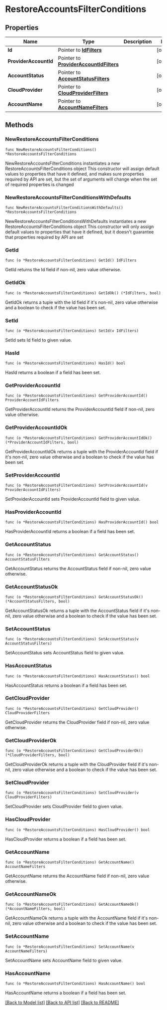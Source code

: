 # RestoreAccountsFilterConditions

## Properties

Name | Type | Description | Notes
------------ | ------------- | ------------- | -------------
**Id** | Pointer to [**IdFilters**](IdFilters.md) |  | [optional] 
**ProviderAccountId** | Pointer to [**ProviderAccountIdFilters**](ProviderAccountIdFilters.md) |  | [optional] 
**AccountStatus** | Pointer to [**AccountStatusFilters**](AccountStatusFilters.md) |  | [optional] 
**CloudProvider** | Pointer to [**CloudProviderFilters**](CloudProviderFilters.md) |  | [optional] 
**AccountName** | Pointer to [**AccountNameFilters**](AccountNameFilters.md) |  | [optional] 

## Methods

### NewRestoreAccountsFilterConditions

`func NewRestoreAccountsFilterConditions() *RestoreAccountsFilterConditions`

NewRestoreAccountsFilterConditions instantiates a new RestoreAccountsFilterConditions object
This constructor will assign default values to properties that have it defined,
and makes sure properties required by API are set, but the set of arguments
will change when the set of required properties is changed

### NewRestoreAccountsFilterConditionsWithDefaults

`func NewRestoreAccountsFilterConditionsWithDefaults() *RestoreAccountsFilterConditions`

NewRestoreAccountsFilterConditionsWithDefaults instantiates a new RestoreAccountsFilterConditions object
This constructor will only assign default values to properties that have it defined,
but it doesn't guarantee that properties required by API are set

### GetId

`func (o *RestoreAccountsFilterConditions) GetId() IdFilters`

GetId returns the Id field if non-nil, zero value otherwise.

### GetIdOk

`func (o *RestoreAccountsFilterConditions) GetIdOk() (*IdFilters, bool)`

GetIdOk returns a tuple with the Id field if it's non-nil, zero value otherwise
and a boolean to check if the value has been set.

### SetId

`func (o *RestoreAccountsFilterConditions) SetId(v IdFilters)`

SetId sets Id field to given value.

### HasId

`func (o *RestoreAccountsFilterConditions) HasId() bool`

HasId returns a boolean if a field has been set.

### GetProviderAccountId

`func (o *RestoreAccountsFilterConditions) GetProviderAccountId() ProviderAccountIdFilters`

GetProviderAccountId returns the ProviderAccountId field if non-nil, zero value otherwise.

### GetProviderAccountIdOk

`func (o *RestoreAccountsFilterConditions) GetProviderAccountIdOk() (*ProviderAccountIdFilters, bool)`

GetProviderAccountIdOk returns a tuple with the ProviderAccountId field if it's non-nil, zero value otherwise
and a boolean to check if the value has been set.

### SetProviderAccountId

`func (o *RestoreAccountsFilterConditions) SetProviderAccountId(v ProviderAccountIdFilters)`

SetProviderAccountId sets ProviderAccountId field to given value.

### HasProviderAccountId

`func (o *RestoreAccountsFilterConditions) HasProviderAccountId() bool`

HasProviderAccountId returns a boolean if a field has been set.

### GetAccountStatus

`func (o *RestoreAccountsFilterConditions) GetAccountStatus() AccountStatusFilters`

GetAccountStatus returns the AccountStatus field if non-nil, zero value otherwise.

### GetAccountStatusOk

`func (o *RestoreAccountsFilterConditions) GetAccountStatusOk() (*AccountStatusFilters, bool)`

GetAccountStatusOk returns a tuple with the AccountStatus field if it's non-nil, zero value otherwise
and a boolean to check if the value has been set.

### SetAccountStatus

`func (o *RestoreAccountsFilterConditions) SetAccountStatus(v AccountStatusFilters)`

SetAccountStatus sets AccountStatus field to given value.

### HasAccountStatus

`func (o *RestoreAccountsFilterConditions) HasAccountStatus() bool`

HasAccountStatus returns a boolean if a field has been set.

### GetCloudProvider

`func (o *RestoreAccountsFilterConditions) GetCloudProvider() CloudProviderFilters`

GetCloudProvider returns the CloudProvider field if non-nil, zero value otherwise.

### GetCloudProviderOk

`func (o *RestoreAccountsFilterConditions) GetCloudProviderOk() (*CloudProviderFilters, bool)`

GetCloudProviderOk returns a tuple with the CloudProvider field if it's non-nil, zero value otherwise
and a boolean to check if the value has been set.

### SetCloudProvider

`func (o *RestoreAccountsFilterConditions) SetCloudProvider(v CloudProviderFilters)`

SetCloudProvider sets CloudProvider field to given value.

### HasCloudProvider

`func (o *RestoreAccountsFilterConditions) HasCloudProvider() bool`

HasCloudProvider returns a boolean if a field has been set.

### GetAccountName

`func (o *RestoreAccountsFilterConditions) GetAccountName() AccountNameFilters`

GetAccountName returns the AccountName field if non-nil, zero value otherwise.

### GetAccountNameOk

`func (o *RestoreAccountsFilterConditions) GetAccountNameOk() (*AccountNameFilters, bool)`

GetAccountNameOk returns a tuple with the AccountName field if it's non-nil, zero value otherwise
and a boolean to check if the value has been set.

### SetAccountName

`func (o *RestoreAccountsFilterConditions) SetAccountName(v AccountNameFilters)`

SetAccountName sets AccountName field to given value.

### HasAccountName

`func (o *RestoreAccountsFilterConditions) HasAccountName() bool`

HasAccountName returns a boolean if a field has been set.


[[Back to Model list]](../README.md#documentation-for-models) [[Back to API list]](../README.md#documentation-for-api-endpoints) [[Back to README]](../README.md)


